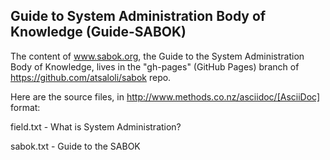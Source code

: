 Guide to System Administration Body of Knowledge (Guide-SABOK)
--------------------------------------------------------------

The content of www.sabok.org, the Guide to the System Administration Body of Knowledge,
lives in the "gh-pages" (GitHub Pages) branch of https://github.com/atsaloli/sabok repo.

Here are the source files, in http://www.methods.co.nz/asciidoc/[AsciiDoc] format:

field.txt - What is System Administration?

sabok.txt - Guide to the SABOK

